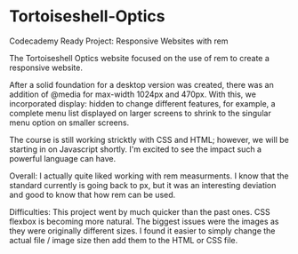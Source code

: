 # Tortoiseshell-Optics
Codecademy Ready Project: Responsive Websites with rem

The Tortoiseshell Optics website focused on the use of rem to create a responsive website. 

After a solid foundation for a desktop version was created, there was an addition of @media for max-width 1024px and 470px.
With this, we incorporated display: hidden to change different features, for example, a complete menu list displayed on larger screens to shrink to the singular menu option on smaller screens. 


The course is still working stricktly with CSS and HTML; however, we will be starting in on Javascript shortly. I'm excited to see the impact such a powerful language can have. 

Overall:
I actually quite liked working with rem measurments. I know that the standard currently is going back to px, but it was an interesting deviation and good to know that how rem can be used.

Difficulties:
This project went by much quicker than the past ones. CSS flexbox is becoming more natural. The biggest issues were the images as they were originally different sizes. I found it easier to simply change the actual file / image size then add them to the HTML or CSS file.


